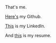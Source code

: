 That's me. 

[Here's](https://github.com/s-zeng/) my Github.

[This](https://www.linkedin.com/in/s-zeng1/) is my LinkedIn.

And [this](resume/Zeng_Simon_Resume.pdf) is my resume.


